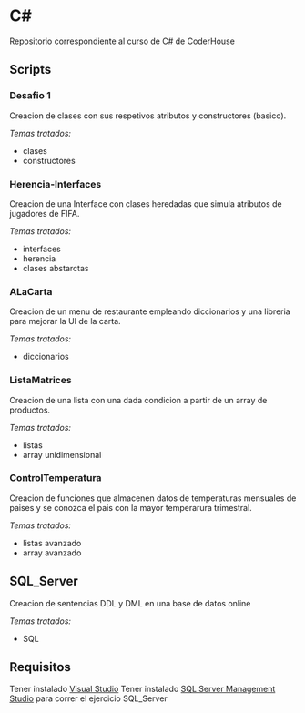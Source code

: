 # C#

Repositorio correspondiente al curso de C# de CoderHouse

## Scripts

### Desafio 1

Creacion de clases con sus respetivos atributos y constructores (basico).

_Temas tratados:_

- clases
- constructores

### Herencia-Interfaces

Creacion de una Interface con clases heredadas que simula atributos de jugadores de FIFA.<br>

_Temas tratados:_

- interfaces
- herencia
- clases abstarctas

### ALaCarta

Creacion de un menu de restaurante empleando diccionarios y una libreria para mejorar la UI de la carta.

_Temas tratados:_

- diccionarios

### ListaMatrices

Creacion de una lista con una dada condicion a partir de un array de productos.

_Temas tratados:_

- listas
- array unidimensional

### ControlTemperatura

Creacion de funciones que almacenen datos de temperaturas mensuales de paises y se conozca el pais con la mayor temperarura trimestral.

_Temas tratados:_

- listas avanzado
- array avanzado

## SQL_Server

Creacion de sentencias DDL y DML en una base de datos online

_Temas tratados:_
- SQL

## Requisitos

Tener instalado [Visual Studio](https://visualstudio.microsoft.com/)
Tener instalado [SQL Server Management Studio](https://learn.microsoft.com/en-us/sql/ssms/download-sql-server-management-studio-ssms?view=sql-server-ver16) para correr el ejercicio SQL_Server
